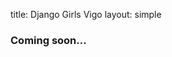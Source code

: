 title: Django Girls Vigo
layout: simple

### Coming soon...

<!-- If you are a woman or in another way underrepresented gender-wise (a transgender person, including non-binary, or an intersex person) and want to learn how to make websites, we have good news for you: we are holding a one-day workshop for **beginners**!

The Django Girls Vigo will take place on **June 8th 2025**, as a part of DjangoCon Europe 2025. -->
